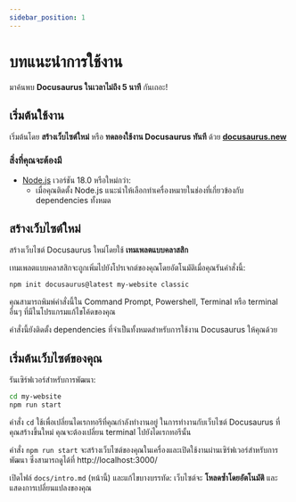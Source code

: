 ```yaml
---
sidebar_position: 1
---
```


# บทแนะนำการใช้งาน

มาค้นพบ **Docusaurus ในเวลาไม่ถึง 5 นาที** กันเถอะ!

## เริ่มต้นใช้งาน

เริ่มต้นโดย **สร้างเว็บไซต์ใหม่** หรือ **ทดลองใช้งาน Docusaurus ทันที** ด้วย **[docusaurus.new](https://docusaurus.new)**

### สิ่งที่คุณจะต้องมี

- [Node.js](https://nodejs.org/en/download/) เวอร์ชัน 18.0 หรือใหม่กว่า:
  - เมื่อคุณติดตั้ง Node.js แนะนำให้เลือกทำเครื่องหมายในช่องที่เกี่ยวข้องกับ dependencies ทั้งหมด

## สร้างเว็บไซต์ใหม่

สร้างเว็บไซต์ Docusaurus ใหม่โดยใช้ **เทมเพลตแบบคลาสสิก**

เทมเพลตแบบคลาสสิกจะถูกเพิ่มไปยังโปรเจกต์ของคุณโดยอัตโนมัติเมื่อคุณรันคำสั่งนี้:

```bash
npm init docusaurus@latest my-website classic
```

คุณสามารถพิมพ์คำสั่งนี้ใน Command Prompt, Powershell, Terminal หรือ terminal อื่นๆ ที่มีในโปรแกรมแก้ไขโค้ดของคุณ

คำสั่งนี้ยังติดตั้ง dependencies ที่จำเป็นทั้งหมดสำหรับการใช้งาน Docusaurus ให้คุณด้วย

## เริ่มต้นเว็บไซต์ของคุณ

รันเซิร์ฟเวอร์สำหรับการพัฒนา:

```bash
cd my-website
npm run start
```

คำสั่ง `cd` ใช้เพื่อเปลี่ยนไดเรกทอรีที่คุณกำลังทำงานอยู่ ในการทำงานกับเว็บไซต์ Docusaurus ที่คุณสร้างขึ้นใหม่ คุณจะต้องเปลี่ยน terminal ไปยังไดเรกทอรีนั้น

คำสั่ง `npm run start` จะสร้างเว็บไซต์ของคุณในเครื่องและเปิดใช้งานผ่านเซิร์ฟเวอร์สำหรับการพัฒนา ซึ่งสามารถดูได้ที่ http://localhost:3000/

เปิดไฟล์ `docs/intro.md` (หน้านี้) และแก้ไขบางบรรทัด: เว็บไซต์จะ **โหลดซ้ำโดยอัตโนมัติ** และแสดงการเปลี่ยนแปลงของคุณ
